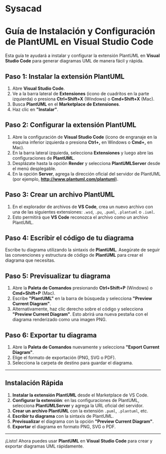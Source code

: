 # Sysacad

# Guía de Instalación y Configuración de PlantUML en Visual Studio Code

Esta guía te ayudará a instalar y configurar la extensión PlantUML en **Visual Studio Code** para generar diagramas UML de manera fácil y rápida.

## Paso 1: Instalar la extensión PlantUML

1. Abre **Visual Studio Code**.
2. Ve a la barra lateral de **Extensiones** (icono de cuadritos en la parte izquierda) o presiona **Ctrl+Shift+X** (Windows) o **Cmd+Shift+X** (Mac).
3. Busca **PlantUML** en el **Marketplace de Extensiones**.
4. Haz clic en **"Instalar"**.

## Paso 2: Configurar la extensión PlantUML

1. Abre la configuración de **Visual Studio Code** (ícono de engranaje en la esquina inferior izquierda o presiona **Ctrl+,** en Windows o **Cmd+,** en Mac).
2. En la barra lateral izquierda, selecciona **Extensiones** y luego abre las configuraciones de **PlantUML**.
3. Desplázate hasta la opción **Render** y selecciona **PlantUMLServer** desde el menú desplegable.
4. En la opción **Server**, agrega la dirección oficial del servidor de PlantUML (por ejemplo, **http://www.plantuml.com/plantuml**).

## Paso 3: Crear un archivo PlantUML

1. En el explorador de archivos de **VS Code**, crea un nuevo archivo con una de las siguientes extensiones: `.wsd`, `.pu`, `.puml`, `.plantuml` o `.iuml`.
2. Esto permitirá que **VS Code** reconozca el archivo como un archivo PlantUML.

## Paso 4: Escribir el código de tu diagrama

Escribe tu diagrama utilizando la sintaxis de **PlantUML**. Asegúrate de seguir las convenciones y estructura de código de **PlantUML** para crear el diagrama que necesitas.

## Paso 5: Previsualizar tu diagrama

1. Abre la **Paleta de Comandos** presionando **Ctrl+Shift+P** (Windows) o **Cmd+Shift+P** (Mac).
2. Escribe **"PlantUML"** en la barra de búsqueda y selecciona **"Preview Current Diagram"**.
3. Alternativamente, haz clic derecho sobre el código y selecciona **"Preview Current Diagram"**. Esto abrirá una nueva pestaña con el diagrama renderizado como una imagen PNG.

## Paso 6: Exportar tu diagrama

1. Abre la **Paleta de Comandos** nuevamente y selecciona **"Export Current Diagram"**.
2. Elige el formato de exportación (PNG, SVG o PDF).
3. Selecciona la carpeta de destino para guardar el diagrama.

---

## Instalación Rápida

1. **Instalar la extensión PlantUML** desde el Marketplace de VS Code.
2. **Configurar la extensión**: en las configuraciones de PlantUML, selecciona **PlantUMLServer** y agrega la URL oficial del servidor.
3. **Crear un archivo PlantUML** con la extensión `.puml`, `.plantuml`, etc.
4. **Escribir tu diagrama** con la sintaxis de PlantUML.
5. **Previsualizar** el diagrama con la opción **"Preview Current Diagram"**.
6. **Exportar** el diagrama en formato PNG, SVG o PDF.

---

¡Listo! Ahora puedes usar **PlantUML** en **Visual Studio Code** para crear y exportar diagramas UML rápidamente.
